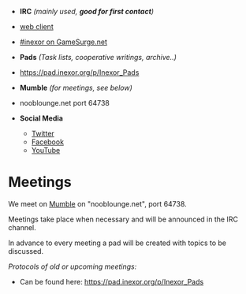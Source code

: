 * **IRC** _(mainly used, **good for first contact**)_
 * [web client](https://webchat.gamesurge.net/?channels=inexor)
 * [#inexor on GameSurge.net](irc://gamesurge.net/#inexor)

* **Pads** _(Task lists, cooperative writings, archive..)_
 * https://pad.inexor.org/p/Inexor_Pads

* **Mumble** _(for meetings, see below)_
 * nooblounge.net port 64738

* **Social Media**
  * [Twitter](https://twitter.com/inexorgame)
  * [Facebook](https://www.facebook.com/inexorgame)
  * [YouTube](https://www.youtube.com/channel/UCKOcY8wxvWq8pGLcESSpfhw)

# Meetings

We meet on [Mumble](https://github.com/mumble-voip/mumble) on "nooblounge.net", port 64738.

Meetings take place when necessary and will be announced in the IRC channel.

In advance to every meeting a pad will be created with topics to be discussed.

_Protocols of old or upcoming meetings:_ 
* Can be found here: https://pad.inexor.org/p/Inexor_Pads
